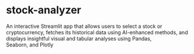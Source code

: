 # stock-analyzer
An interactive Streamlit app that allows users to select a stock or cryptocurrency, fetches its historical data using AI-enhanced methods, and displays insightful visual and tabular analyses using Pandas, Seaborn, and Plotly
